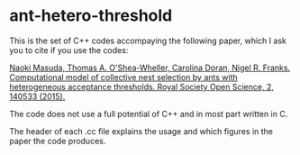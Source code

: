 # ant-hetero-threshold

This is the set of C++ codes accompaying the following paper, which I ask you to cite if you use the codes:

[Naoki Masuda, Thomas A. O'Shea-Wheller, Carolina Doran, Nigel R. Franks.
Computational model of collective nest selection by ants with heterogeneous acceptance thresholds.
Royal Society Open Science, 2, 140533 (2015).](https://doi.org/10.1098/rsos.140533)

The code does not use a full potential of C++ and in most part written in C.

The header of each .cc file explains the usage and which figures in the paper the code produces.

